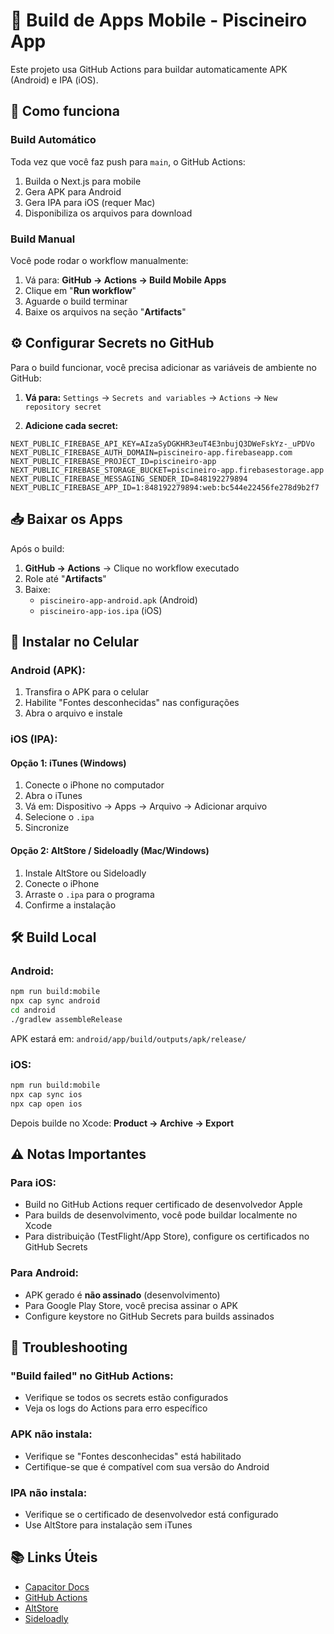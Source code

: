 # 📱 Build de Apps Mobile - Piscineiro App

Este projeto usa GitHub Actions para buildar automaticamente APK (Android) e IPA (iOS).

## 🚀 Como funciona

### Build Automático
Toda vez que você faz push para `main`, o GitHub Actions:
1. Builda o Next.js para mobile
2. Gera APK para Android
3. Gera IPA para iOS (requer Mac)
4. Disponibiliza os arquivos para download

### Build Manual
Você pode rodar o workflow manualmente:
1. Vá para: **GitHub → Actions → Build Mobile Apps**
2. Clique em "**Run workflow**"
3. Aguarde o build terminar
4. Baixe os arquivos na seção "**Artifacts**"

## ⚙️ Configurar Secrets no GitHub

Para o build funcionar, você precisa adicionar as variáveis de ambiente no GitHub:

1. **Vá para:** `Settings` → `Secrets and variables` → `Actions` → `New repository secret`

2. **Adicione cada secret:**

```
NEXT_PUBLIC_FIREBASE_API_KEY=AIzaSyDGKHR3euT4E3nbujQ3DWeFskYz-_uPDVo
NEXT_PUBLIC_FIREBASE_AUTH_DOMAIN=piscineiro-app.firebaseapp.com
NEXT_PUBLIC_FIREBASE_PROJECT_ID=piscineiro-app
NEXT_PUBLIC_FIREBASE_STORAGE_BUCKET=piscineiro-app.firebasestorage.app
NEXT_PUBLIC_FIREBASE_MESSAGING_SENDER_ID=848192279894
NEXT_PUBLIC_FIREBASE_APP_ID=1:848192279894:web:bc544e22456fe278d9b2f7
```

## 📥 Baixar os Apps

Após o build:

1. **GitHub → Actions** → Clique no workflow executado
2. Role até "**Artifacts**"
3. Baixe:
   - `piscineiro-app-android.apk` (Android)
   - `piscineiro-app-ios.ipa` (iOS)

## 📲 Instalar no Celular

### Android (APK):
1. Transfira o APK para o celular
2. Habilite "Fontes desconhecidas" nas configurações
3. Abra o arquivo e instale

### iOS (IPA):
#### Opção 1: iTunes (Windows)
1. Conecte o iPhone no computador
2. Abra o iTunes
3. Vá em: Dispositivo → Apps → Arquivo → Adicionar arquivo
4. Selecione o `.ipa`
5. Sincronize

#### Opção 2: AltStore / Sideloadly (Mac/Windows)
1. Instale AltStore ou Sideloadly
2. Conecte o iPhone
3. Arraste o `.ipa` para o programa
4. Confirme a instalação

## 🛠️ Build Local

### Android:
```bash
npm run build:mobile
npx cap sync android
cd android
./gradlew assembleRelease
```

APK estará em: `android/app/build/outputs/apk/release/`

### iOS:
```bash
npm run build:mobile
npx cap sync ios
npx cap open ios
```

Depois builde no Xcode: **Product → Archive → Export**

## ⚠️ Notas Importantes

### Para iOS:
- Build no GitHub Actions requer certificado de desenvolvedor Apple
- Para builds de desenvolvimento, você pode buildar localmente no Xcode
- Para distribuição (TestFlight/App Store), configure os certificados no GitHub Secrets

### Para Android:
- APK gerado é **não assinado** (desenvolvimento)
- Para Google Play Store, você precisa assinar o APK
- Configure keystore no GitHub Secrets para builds assinados

## 🔧 Troubleshooting

### "Build failed" no GitHub Actions:
- Verifique se todos os secrets estão configurados
- Veja os logs do Actions para erro específico

### APK não instala:
- Verifique se "Fontes desconhecidas" está habilitado
- Certifique-se que é compatível com sua versão do Android

### IPA não instala:
- Verifique se o certificado de desenvolvedor está configurado
- Use AltStore para instalação sem iTunes

## 📚 Links Úteis

- [Capacitor Docs](https://capacitorjs.com/)
- [GitHub Actions](https://docs.github.com/en/actions)
- [AltStore](https://altstore.io/)
- [Sideloadly](https://sideloadly.io/)
